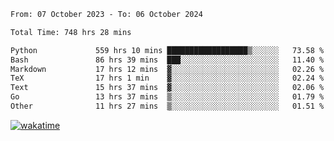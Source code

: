 <!--START_SECTION:waka-->

```txt
From: 07 October 2023 - To: 06 October 2024

Total Time: 748 hrs 28 mins

Python             559 hrs 10 mins ██████████████████▒░░░░░░   73.58 %
Bash               86 hrs 39 mins  ███░░░░░░░░░░░░░░░░░░░░░░   11.40 %
Markdown           17 hrs 12 mins  ▓░░░░░░░░░░░░░░░░░░░░░░░░   02.26 %
TeX                17 hrs 1 min    ▓░░░░░░░░░░░░░░░░░░░░░░░░   02.24 %
Text               15 hrs 37 mins  ▓░░░░░░░░░░░░░░░░░░░░░░░░   02.06 %
Go                 13 hrs 37 mins  ▒░░░░░░░░░░░░░░░░░░░░░░░░   01.79 %
Other              11 hrs 27 mins  ▒░░░░░░░░░░░░░░░░░░░░░░░░   01.51 %
```

<!--END_SECTION:waka-->
[![wakatime](https://wakatime.com/badge/user/5f89a63a-5294-4958-ad30-2b3455e63f2a.svg)](https://wakatime.com/@5f89a63a-5294-4958-ad30-2b3455e63f2a)
